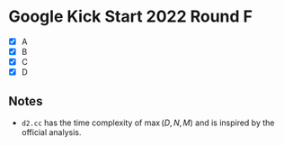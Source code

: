 # Google Kick Start 2022 Round F

- [x] A
- [x] B
- [x] C
- [x] D

## Notes

- `d2.cc` has the time complexity of $\max(D, N, M)$ and is inspired by the official analysis.
